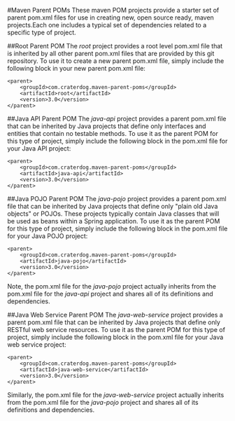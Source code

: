 #Maven Parent POMs
These maven POM projects provide a starter set of parent pom.xml files for use in creating new, open source ready, maven projects.Each one includes a typical set of dependencies related to a specific type of project.

##Root Parent POM
The *root* project provides a root level pom.xml file that is inherited by all other parent pom.xml files that are provided by this git repository. To use it to create a new parent pom.xml file, simply include the following block in your new parent pom.xml file:

    <parent>
        <groupId>com.craterdog.maven-parent-poms</groupId>
        <artifactId>root</artifactId>
        <version>3.0</version>
    </parent>

##Java API Parent POM
The *java-api* project provides a parent pom.xml file that can be inherited by Java projects that define only interfaces and entities that contain no testable methods. To use it as the parent POM for this type of project, simply include the following block in the pom.xml file for your Java API project:

    <parent>
        <groupId>com.craterdog.maven-parent-poms</groupId>
        <artifactId>java-api</artifactId>
        <version>3.0</version>
    </parent>

##Java POJO Parent POM
The *java-pojo* project provides a parent pom.xml file that can be inherited by Java projects that define only "plain old Java objects" or POJOs.  These projects typically contain Java classes that will be used as beans within a Spring application. To use it as the parent POM for this type of project, simply include the following block in the pom.xml file for your Java POJO project:

    <parent>
        <groupId>com.craterdog.maven-parent-poms</groupId>
        <artifactId>java-pojo</artifactId>
        <version>3.0</version>
    </parent>

Note, the pom.xml file for the *java-pojo* project actually inherits from the pom.xml file for the *java-api* project and shares all of its definitions and dependencies.

##Java Web Service Parent POM
The *java-web-service* project provides a parent pom.xml file that can be inherited by Java projects that define only RESTful web service resources.  To use it as the parent POM for this type of project, simply include the following block in the pom.xml file for your Java web service project:

    <parent>
        <groupId>com.craterdog.maven-parent-poms</groupId>
        <artifactId>java-web-service</artifactId>
        <version>3.0</version>
    </parent>

Similarly, the pom.xml file for the *java-web-service* project actually inherits from the pom.xml file for the *java-pojo* project and shares all of its definitions and dependencies.

